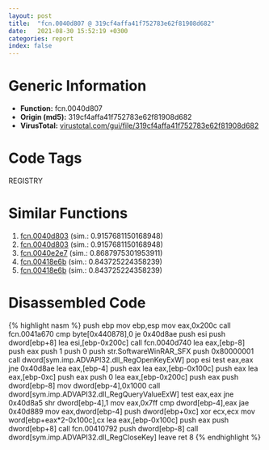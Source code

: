```yaml
---
layout: post
title:  "fcn.0040d807 @ 319cf4affa41f752783e62f81908d682"
date:   2021-08-30 15:52:19 +0300
categories: report
index: false
---
```


# Generic Information
- **Function:** fcn.0040d807
- **Origin (md5):** 319cf4affa41f752783e62f81908d682
- **VirusTotal:** [virustotal.com/gui/file/319cf4affa41f752783e62f81908d682][virustotal_ref]

# Code Tags
<span class="tag" id="REGISTRY">REGISTRY</span>


# Similar Functions

1. [fcn.0040d803][similar_1_ref] (sim.: 0.9157681150168948)
2. [fcn.0040d803][similar_2_ref] (sim.: 0.9157681150168948)
3. [fcn.0040e2e7][similar_3_ref] (sim.: 0.8687975301953911)
4. [fcn.00418e6b][similar_4_ref] (sim.: 0.843725224358239)
5. [fcn.00418e6b][similar_5_ref] (sim.: 0.843725224358239)


# Disassembled Code

{% highlight nasm %}
push ebp
mov ebp,esp
mov eax,0x200c
call fcn.0041a670
cmp byte[0x440878],0
je 0x40d8ae
push esi
push dword[ebp+8]
lea esi,[ebp-0x200c]
call fcn.0040d740
lea eax,[ebp-8]
push eax
push 1
push 0
push str.SoftwareWinRAR_SFX
push 0x80000001
call dword[sym.imp.ADVAPI32.dll_RegOpenKeyExW]
pop esi
test eax,eax
jne 0x40d8ae
lea eax,[ebp-4]
push eax
lea eax,[ebp-0x100c]
push eax
lea eax,[ebp-0xc]
push eax
push 0
lea eax,[ebp-0x200c]
push eax
push dword[ebp-8]
mov dword[ebp-4],0x1000
call dword[sym.imp.ADVAPI32.dll_RegQueryValueExW]
test eax,eax
jne 0x40d8a5
shr dword[ebp-4],1
mov eax,0x7ff
cmp dword[ebp-4],eax
jae 0x40d889
mov eax,dword[ebp-4]
push dword[ebp+0xc]
xor ecx,ecx
mov word[ebp+eax*2-0x100c],cx
lea eax,[ebp-0x100c]
push eax
push dword[ebp+8]
call fcn.00410792
push dword[ebp-8]
call dword[sym.imp.ADVAPI32.dll_RegCloseKey]
leave 
ret 8
{% endhighlight %}


[similar_1_ref]: /report/fcn.0040d803@88e03379526f823ce2de3b236adcaf80
[similar_2_ref]: /report/fcn.0040d803@7e044e51324f9f80f4e97d8f3549c003
[similar_3_ref]: /report/fcn.0040e2e7@5f763449465a14d1cdb5ea67e2f984d0
[similar_4_ref]: /report/fcn.00418e6b@e02c832a2c768752009e071574e12967
[similar_5_ref]: /report/fcn.00418e6b@f068e0a788db6c075da6c407576e943b
[virustotal_ref]: https://www.virustotal.com/gui/file/319cf4affa41f752783e62f81908d682
